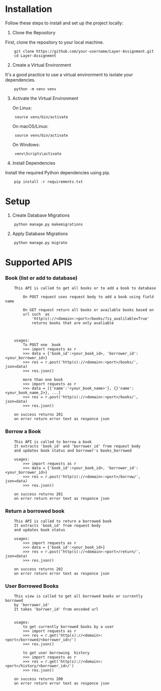 
# Installation

Follow these steps to install and set up the project locally:
1. Clone the Repository

First, clone the repository to your local machine.
```
    git clone https://github.com/your-username/Layer-Assignment.git
    cd Layer-Assignment
```
2. Create a Virtual Environment

It's a good practice to use a virtual environment to isolate your dependencies.
```
    python -m venv venv
```
3. Activate the Virtual Environment

   On Linux:

        source venv/bin/activate

    On macOS/Linux:

        source venv/bin/activate

    On Windows:

        venv\Scripts\activate

5. Install Dependencies

Install the required Python dependencies using pip.
```
    pip install -r requirements.txt
```

# Setup

1. Create Database Migrations

```
    python manage.py makemigrations
```

2. Apply Database Migrations

```
    python manage.py migrate
```

# Supported APIS

### Book (list or add to database)

        This API is called to get all books or to add a book to database

            On POST request uses request body to add a book using field name

            On GET request return all books or available books based on 
            url such  as
                'http(s)://<domain>:<port>/books/?is_avalilable=True' 
                returns books that are only avaliable



        usages:
            To POST one  book
            >>> import requests as r
            >>> data = {'book_id':<your_book_id>, 'borrower_id':<your_borrower_id>}
            >>> res = r.post('http(s)://<domain>:<port>/books/', json=data)
            >>> res.json()

            more than one book 
            >>> import requests as r
            >>> data = [{'name':'<your_book_name>'}, {}'name':<your_book_name_2>}, ...]
            >>> res = r.post('http(s)://<domain>:<port>/books/', json=data)
            >>> res.json()
        
        on success returns 201
        on error return error text as responce json

### Borrow a Book

        This API is called to borrow a book
        It extracts 'book_id' and 'borrower_id' from request body
        and updates book status and borrower's books_borrowed

        usages:
            >>> import requests as r
            >>> data = {'book_id':<your_book_id>, 'borrower_id':<your_borrower_id>}
            >>> res = r.post('http(s)://<domain>:<port>/borrow/', json=data)
            >>> res.json()
        
        on success returns 201
        on error return error text as responce json

### Return a borrowed book


        This API is called to return a borrowed book
        It extracts 'book_id' from request body
        and updates book status

        usages:
            >>> import requests as r
            >>> data = {'book_id':<your_book_id>}
            >>> res = r.post('http(s)://<domain>:<port>/return/', json=data)
            >>> res.json()
        
        on success returns 202
        on error return error text as responce json

### User Borrowed Books

        This view is called to get all borrowed books or currently borrowed
        by 'borrower_id'
        It takes 'borrwer_id' from encoded url
        

        usages:
            to get currently borrowed books by a user
            >>> import requests as r
            >>> res = r.get('http(s)://<domain>:<port>/borrowed/<borrower_id>/')
            >>> res.json()

            to get user borrowing  history
            >>> import requests as r
            >>> res = r.get('http(s)://<domain>:<port>/history/<borrower_id>/')
            >>> res.json()
        
        on success returns 200
        on error return error text as responce json
